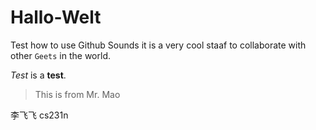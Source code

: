 
# Hallo-Welt
Test how to use Github
Sounds it is a very cool staaf to collaborate with other `Geets` in the world.

*Test* is a **test**.
> This is from Mr. Mao

李飞飞 cs231n
